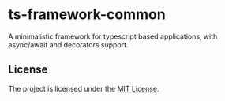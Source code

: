 ts-framework-common
===================

A minimalistic framework for typescript based applications, with async/await and decorators support.

## License

The project is licensed under the [MIT License](./LICENSE.md).
